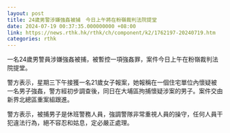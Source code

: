```yaml
---
layout: post
title: 24歲男警涉嫌強姦被捕　今日上午將在粉嶺裁判法院提堂
date: 2024-07-19 00:37:35.000000000 +08:00
link: https://news.rthk.hk/rthk/ch/component/k2/1762197-20240719.htm
categories: rthk
---
```


一名24歲男警員涉嫌強姦被捕，被暫控一項強姦罪，案件今日上午在粉嶺裁判法院提堂。

警方表示，星期三下午接獲一名21歲女子報案，她報稱在一個住宅單位內懷疑被一名男子強姦，警方經初步調查後，同日在大埔區拘捕懷疑涉案的男子。案件交由新界北總區重案組跟進。

警方表示，被捕男子是休班警務人員，強調警隊非常重視人員的操守，任何人員干犯違法行為，絕不容忍和姑息，定必嚴正處理。
